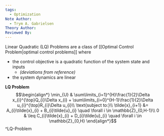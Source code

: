 ```yaml
---
tags:
  - Optimization
Note Author:
  - Trym A. Gabrielsen
Theory Author: 
Reviewed By:
---
```


Linear Quadratic (LQ) Problems are a class of [[Optimal Control Problem|optimal control problems]] where
- the control objective is a quadratic function of the system state and inputs
	- *(deviations from reference)*
- the system dynamics are linear

**LQ Problem**
$$\begin{align*}
\min_{U} & \sum\limits_{i=1}^{H}\frac{1}{2}\Delta x_{i}^{\top}Q_{i}\Delta x_{i} + \sum\limits_{i=0}^{H-1}\frac{1}{2}\Delta u_{i}^{\top}R_{i}\Delta u_{i}\\
\text{subject to:}\\
\tilde{x}_{i+1} &= A_{i}\tilde{x}_{i} + B_{i}\tilde{u}_{i} \quad \forall i \in \mathbb{Z}_{0,H-1}\\
0 & \leq C_{i}\tilde{x}_{i} + D_{i}\tilde{u}_{i} \quad \forall i \in \mathbb{Z}_{0,H}
\end{align*}$$
^LQ-Problem
